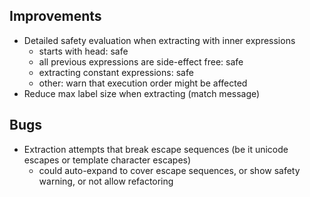 ## Improvements
- Detailed safety evaluation when extracting with inner expressions
  - starts with head: safe
  - all previous expressions are side-effect free: safe
  - extracting constant expressions: safe
  - other: warn that execution order might be affected
- Reduce max label size when extracting (match message)

## Bugs
- Extraction attempts that break escape sequences (be it unicode escapes or template character escapes)
  - could auto-expand to cover escape sequences, or show safety warning, or not allow refactoring